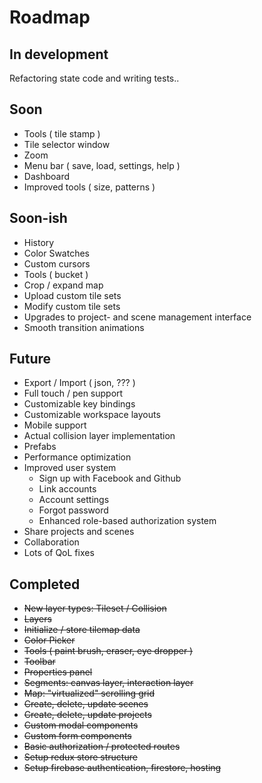 # Roadmap

## In development
Refactoring state code and writing tests..

## Soon
- Tools ( tile stamp )
- Tile selector window
- Zoom
- Menu bar ( save, load, settings, help )
- Dashboard
- Improved tools ( size, patterns )

## Soon-ish
- History
- Color Swatches
- Custom cursors
- Tools ( bucket )
- Crop / expand map
- Upload custom tile sets
- Modify custom tile sets
- Upgrades to project- and scene management interface
- Smooth transition animations

## Future
- Export / Import ( json, ??? )
- Full touch / pen support
- Customizable key bindings
- Customizable workspace layouts
- Mobile support
- Actual collision layer implementation
- Prefabs
- Performance optimization
- Improved user system
  - Sign up with Facebook and Github
  - Link accounts
  - Account settings
  - Forgot password
  - Enhanced role-based authorization system
- Share projects and scenes
- Collaboration
- Lots of QoL fixes


## Completed
- ~~New layer types: Tileset / Collision~~
- ~~Layers~~
- ~~Initialize / store tilemap data~~
- ~~Color Picker~~
- ~~Tools ( paint brush, eraser, eye dropper )~~
- ~~Toolbar~~
- ~~Properties panel~~
- ~~Segments: canvas layer, interaction layer~~
- ~~Map: "virtualized" scrolling grid~~
- ~~Create, delete, update scenes~~
- ~~Create, delete, update projects~~
- ~~Custom modal components~~
- ~~Custom form components~~
- ~~Basic authorization / protected routes~~
- ~~Setup redux store structure~~
- ~~Setup firebase authentication, firestore, hosting~~
